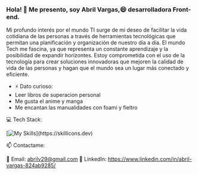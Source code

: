 ### Hola! 👋  Me presento, soy Abril Vargas,😄 desarrolladora Front-end.

Mi profundo interés por el mundo TI surge de mi deseo de facilitar la vida cotidiana de las personas a través de herramientas tecnológicas que permitan una planificación y organización de nuestro día a día.
El mundo Tech me fascina, ya que representa un constante aprendizaje y la posibilidad de expandir horizontes. Estoy comprometida con el uso de la tecnología para crear soluciones innovadoras que mejoren la calidad de vida de las personas y hagan que el mundo sea un lugar más conectado y eficiente.

- ⚡ Dato curioso:
- Leer libros de superacion personal
- Me gusta el anime y manga
- Me encantan las manualidades con foami y fieltro


💻 Tech Stack:

[![My Skills](https://skillicons.dev/icons?i=javascript,nodejs,angular,typescript,jest,html,css,sass,figma,adobexd,)](https://skillicons.dev)


📫 Contactame:

📧 Email: abrilv29@gmail.com
🔗 LinkedIn: https://www.linkedin.com/in/abril-vargas-824ab9285/
  



<!--
**abrilv29/abrilv29** is a ✨ _special_ ✨ repository because its `README.md` (this file) appears on your GitHub profile.

Here are some ideas to get you started:

- 🔭 I’m currently working on ...
- 🌱 I’m currently learning ...
- 👯 I’m looking to collaborate on ...
- 🤔 I’m looking for help with ...
- 💬 Ask me about ...
- 📫 How to reach me: ...
- 😄 Pronouns: ...
- ⚡ Fun fact: ...
-->
